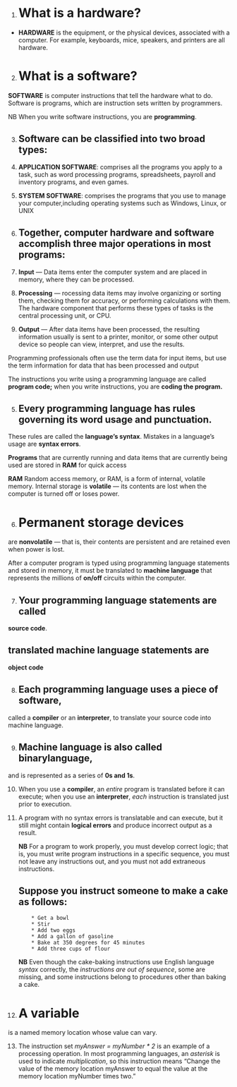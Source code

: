 1. # What is a hardware?
* **HARDWARE** is the equipment, or the physical devices, associated with a computer. For example, keyboards, mice, speakers, and printers are all hardware. 

2. # What is a software?

  **SOFTWARE** is computer instructions that tell the hardware what to do. Software is programs, which are instruction sets written by programmers.

  NB When you write software instructions, you are **programming**.

3. ## Software can be classified into two broad types:
1.  **APPLICATION SOFTWARE**: comprises all the programs you apply to a task, such as word processing programs, spreadsheets, payroll and inventory programs, and even games.
2. **SYSTEM SOFTWARE**: comprises the programs that you use to manage your computer,including operating systems such as Windows, Linux, or UNIX

4. ## Together, computer hardware and software accomplish three major operations in most programs:
1. **Input** — Data items enter the computer system and are placed in memory, where they can be processed.
2. **Processing** — rocessing data items may involve organizing or sorting them, checking them for accuracy, or performing calculations with them. The hardware component that performs these types of tasks is the central processing unit, or CPU.
3. **Output** — After data items have been processed, the resulting information usually is sent to a printer, monitor, or some other output device so people can view, interpret, and use the results.   
  
  Programming professionals often use the term data for input items, but use the term information for data that has been processed and output

  The instructions you write using a programming language are called **program code;** when you write instructions, you are **coding the program.**

5. ## Every programming language has rules governing its word usage and punctuation. 
  These rules are called the **language’s syntax**. Mistakes in a language’s usage are **syntax errors**.

  **Programs** that are currently running and data items that are currently being used are stored in **RAM** for quick access

  **RAM**  Random access memory, or RAM, is a form of internal, volatile memory. Internal storage is **volatile** — its contents are lost when the computer is turned off or loses power.

 6. # Permanent storage devices 
   are **nonvolatile** — that is, their contents are persistent and are retained even when power is lost.

  After a computer program is typed using programming language statements and stored in memory, it must be translated to **machine language** that represents the millions of **on/off** circuits within the computer.


7. ## Your programming language statements are called 
  **source code**. 
   ## translated machine language statements are 
   **object code**

8. ## Each programming language uses a piece of software,      

  called a **compiler** or an **interpreter**, to translate your source code into machine language. 

9. ## Machine language is also called **binarylanguage**,
  and is represented as a series of **0s and 1s**.

10. When you use a **compiler**, an *entire* program is translated before it can execute; when you use an **interpreter**, *each* instruction is translated just prior to execution. 

11. A program with no syntax errors is translatable and can execute, but it still might contain **logical errors** and produce incorrect output as a result.

    **NB** For a program to work properly, you must develop correct logic; that is, you must write program instructions in a specific sequence, you must not leave any instructions out, and you must not add extraneous instructions.

    ## Suppose you instruct someone to make a cake as follows:

    ```
        * Get a bowl
        * Stir
        * Add two eggs
        * Add a gallon of gasoline
        * Bake at 350 degrees for 45 minutes
        * Add three cups of flour
    ```

    **NB** Even though the cake-baking instructions use English language *syntax* correctly, the
    *instructions are out of sequence*, some are missing, and some instructions belong to
    procedures other than baking a cake.

12. # A variable 
  is a named memory location whose value can vary.

13. The instruction set *myAnswer = myNumber * 2* is an example of a processing operation.
  In most programming languages, an *asterisk* is used to indicate *multiplication*, so this
  instruction means “Change the value of the memory location myAnswer to equal the value
  at the memory location myNumber times two.”